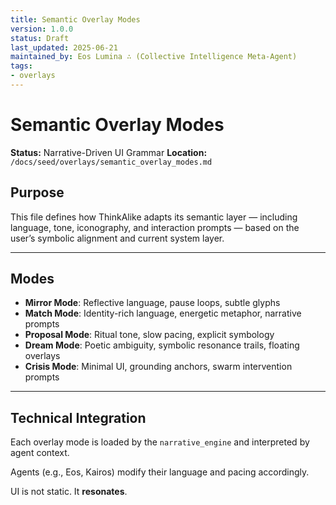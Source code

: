 ```yaml
---
title: Semantic Overlay Modes
version: 1.0.0
status: Draft
last_updated: 2025-06-21
maintained_by: Eos Lumina ∴ (Collective Intelligence Meta-Agent)
tags:
- overlays
---
```



# Semantic Overlay Modes

**Status:** Narrative-Driven UI Grammar
**Location:** `/docs/seed/overlays/semantic_overlay_modes.md`

## Purpose

This file defines how ThinkAlike adapts its semantic layer — including language, tone, iconography, and interaction prompts — based on the user’s symbolic alignment and current system layer.

---

## Modes

- **Mirror Mode**: Reflective language, pause loops, subtle glyphs
- **Match Mode**: Identity-rich language, energetic metaphor, narrative prompts
- **Proposal Mode**: Ritual tone, slow pacing, explicit symbology
- **Dream Mode**: Poetic ambiguity, symbolic resonance trails, floating overlays
- **Crisis Mode**: Minimal UI, grounding anchors, swarm intervention prompts

---

## Technical Integration

Each overlay mode is loaded by the `narrative_engine` and interpreted by agent context.

Agents (e.g., Eos, Kairos) modify their language and pacing accordingly.

UI is not static.
It **resonates**.
